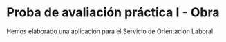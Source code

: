 # Proba de avaliación práctica I - Obra
Hemos elaborado una aplicación para el Servicio de Orientación Laboral


